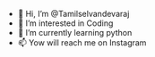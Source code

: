 - 👋 Hi, I’m @Tamilselvandevaraj
- 👀 I’m interested in Coding
- 🌱 I’m currently learning python
- 📫 Yow will reach me on Instagram 

<!---
Tamilselvandevaraj/Tamilselvandevaraj is a ✨ special ✨ repository because its `README.md` (this file) appears on your GitHub profile.
You can click the Preview link to take a look at your changes.
--->

